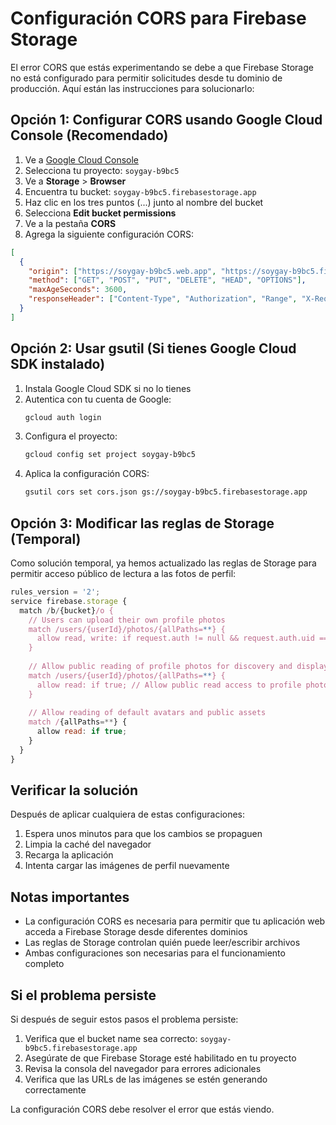 # Configuración CORS para Firebase Storage

El error CORS que estás experimentando se debe a que Firebase Storage no está configurado para permitir solicitudes desde tu dominio de producción. Aquí están las instrucciones para solucionarlo:

## Opción 1: Configurar CORS usando Google Cloud Console (Recomendado)

1. Ve a [Google Cloud Console](https://console.cloud.google.com/)
2. Selecciona tu proyecto: `soygay-b9bc5`
3. Ve a **Storage** > **Browser**
4. Encuentra tu bucket: `soygay-b9bc5.firebasestorage.app`
5. Haz clic en los tres puntos (...) junto al nombre del bucket
6. Selecciona **Edit bucket permissions**
7. Ve a la pestaña **CORS**
8. Agrega la siguiente configuración CORS:

```json
[
  {
    "origin": ["https://soygay-b9bc5.web.app", "https://soygay-b9bc5.firebaseapp.com", "http://localhost:5173"],
    "method": ["GET", "POST", "PUT", "DELETE", "HEAD", "OPTIONS"],
    "maxAgeSeconds": 3600,
    "responseHeader": ["Content-Type", "Authorization", "Range", "X-Requested-With"]
  }
]
```

## Opción 2: Usar gsutil (Si tienes Google Cloud SDK instalado)

1. Instala Google Cloud SDK si no lo tienes
2. Autentica con tu cuenta de Google:
   ```bash
   gcloud auth login
   ```
3. Configura el proyecto:
   ```bash
   gcloud config set project soygay-b9bc5
   ```
4. Aplica la configuración CORS:
   ```bash
   gsutil cors set cors.json gs://soygay-b9bc5.firebasestorage.app
   ```

## Opción 3: Modificar las reglas de Storage (Temporal)

Como solución temporal, ya hemos actualizado las reglas de Storage para permitir acceso público de lectura a las fotos de perfil:

```javascript
rules_version = '2';
service firebase.storage {
  match /b/{bucket}/o {
    // Users can upload their own profile photos
    match /users/{userId}/photos/{allPaths=**} {
      allow read, write: if request.auth != null && request.auth.uid == userId;
    }
    
    // Allow public reading of profile photos for discovery and display
    match /users/{userId}/photos/{allPaths=**} {
      allow read: if true; // Allow public read access to profile photos
    }
    
    // Allow reading of default avatars and public assets
    match /{allPaths=**} {
      allow read: if true;
    }
  }
}
```

## Verificar la solución

Después de aplicar cualquiera de estas configuraciones:

1. Espera unos minutos para que los cambios se propaguen
2. Limpia la caché del navegador
3. Recarga la aplicación
4. Intenta cargar las imágenes de perfil nuevamente

## Notas importantes

- La configuración CORS es necesaria para permitir que tu aplicación web acceda a Firebase Storage desde diferentes dominios
- Las reglas de Storage controlan quién puede leer/escribir archivos
- Ambas configuraciones son necesarias para el funcionamiento completo

## Si el problema persiste

Si después de seguir estos pasos el problema persiste:

1. Verifica que el bucket name sea correcto: `soygay-b9bc5.firebasestorage.app`
2. Asegúrate de que Firebase Storage esté habilitado en tu proyecto
3. Revisa la consola del navegador para errores adicionales
4. Verifica que las URLs de las imágenes se estén generando correctamente

La configuración CORS debe resolver el error que estás viendo.